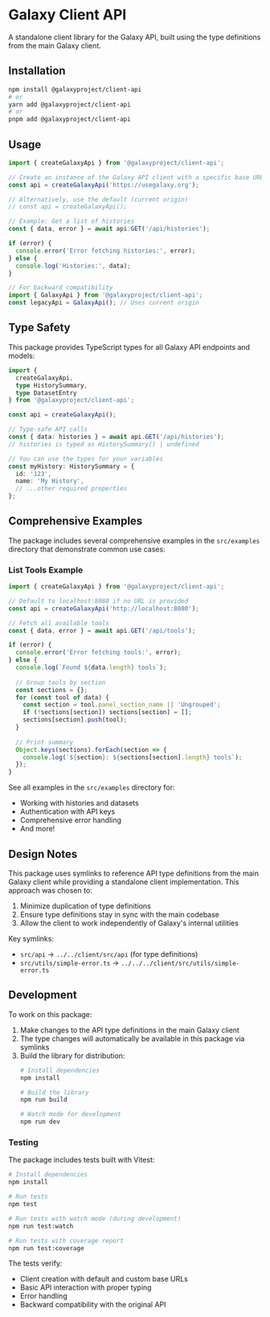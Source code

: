 # Galaxy Client API

A standalone client library for the Galaxy API, built using the type definitions from the main Galaxy client.

## Installation

```bash
npm install @galaxyproject/client-api
# or
yarn add @galaxyproject/client-api
# or
pnpm add @galaxyproject/client-api
```

## Usage

```typescript
import { createGalaxyApi } from '@galaxyproject/client-api';

// Create an instance of the Galaxy API client with a specific base URL
const api = createGalaxyApi('https://usegalaxy.org');

// Alternatively, use the default (current origin)
// const api = createGalaxyApi();

// Example: Get a list of histories
const { data, error } = await api.GET('/api/histories');

if (error) {
  console.error('Error fetching histories:', error);
} else {
  console.log('Histories:', data);
}

// For backward compatibility
import { GalaxyApi } from '@galaxyproject/client-api';
const legacyApi = GalaxyApi(); // Uses current origin
```

## Type Safety

This package provides TypeScript types for all Galaxy API endpoints and models:

```typescript
import { 
  createGalaxyApi, 
  type HistorySummary, 
  type DatasetEntry 
} from '@galaxyproject/client-api';

const api = createGalaxyApi();

// Type-safe API calls
const { data: histories } = await api.GET('/api/histories');
// histories is typed as HistorySummary[] | undefined

// You can use the types for your variables
const myHistory: HistorySummary = {
  id: '123',
  name: 'My History',
  // ...other required properties
};
```

## Comprehensive Examples

The package includes several comprehensive examples in the `src/examples` directory that demonstrate common use cases:

### List Tools Example

```typescript
import { createGalaxyApi } from '@galaxyproject/client-api';

// Default to localhost:8080 if no URL is provided
const api = createGalaxyApi('http://localhost:8080');

// Fetch all available tools
const { data, error } = await api.GET('/api/tools');

if (error) {
  console.error('Error fetching tools:', error);
} else {
  console.log(`Found ${data.length} tools`);
  
  // Group tools by section
  const sections = {};
  for (const tool of data) {
    const section = tool.panel_section_name || 'Ungrouped';
    if (!sections[section]) sections[section] = [];
    sections[section].push(tool);
  }
  
  // Print summary
  Object.keys(sections).forEach(section => {
    console.log(`${section}: ${sections[section].length} tools`);
  });
}
```

See all examples in the `src/examples` directory for:
- Working with histories and datasets
- Authentication with API keys
- Comprehensive error handling
- And more!

## Design Notes

This package uses symlinks to reference API type definitions from the main Galaxy client while providing a standalone client implementation. This approach was chosen to:

1. Minimize duplication of type definitions
2. Ensure type definitions stay in sync with the main codebase
3. Allow the client to work independently of Galaxy's internal utilities

Key symlinks:
- `src/api` → `../../client/src/api` (for type definitions)
- `src/utils/simple-error.ts` → `../../../client/src/utils/simple-error.ts` 

## Development

To work on this package:

1. Make changes to the API type definitions in the main Galaxy client
2. The type changes will automatically be available in this package via symlinks
3. Build the library for distribution:
   ```bash
   # Install dependencies
   npm install

   # Build the library
   npm run build
   
   # Watch mode for development
   npm run dev
   ```

### Testing

The package includes tests built with Vitest:

```bash
# Install dependencies
npm install

# Run tests
npm test

# Run tests with watch mode (during development)
npm run test:watch

# Run tests with coverage report
npm run test:coverage
```

The tests verify:
- Client creation with default and custom base URLs
- Basic API interaction with proper typing
- Error handling
- Backward compatibility with the original API